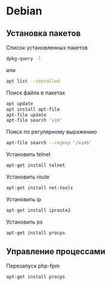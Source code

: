 # Debian

## Установка пакетов 

Список установленных пакетов
```bash
dpkg-query -l
```

или

```bash
apt list --installed
```

Поиск файла в пакетах

```bash
apt update
apt install apt-file
apt-file update
apt-file search 'vim'
```

Поиск по регулярному выражению

```bash
apt-file search --regexp '/vim$'
```

Установить telnet
```bash
apt-get install telnet
```

Установить route
```bash
apt-get install net-tools
```

Установить ip
```bash
apt-get install iproute2
```

Установить ps
```bash
apt-get install procps
```

## Управление процессами

Перезапуск php-fpm
```bash
apt-get install procps
```

